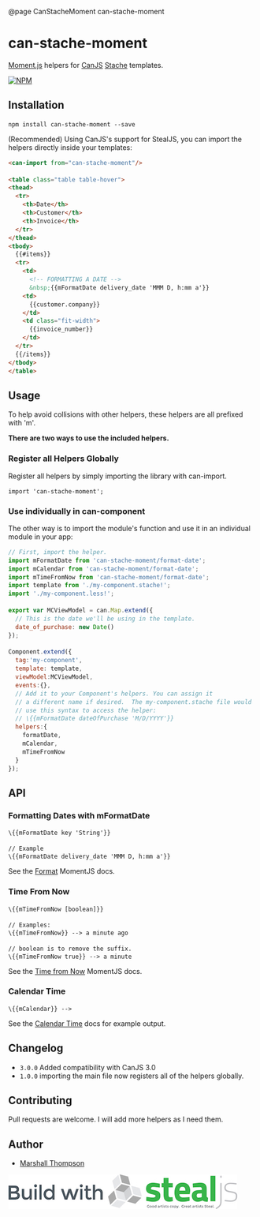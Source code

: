 @page CanStacheMoment can-stache-moment

# can-stache-moment
[Moment.js](http://momentjs.com/) helpers for [CanJS](http://canjs.com/index.html) [Stache](http://canjs.com/docs/can.stache.html) templates.

[![NPM](https://nodei.co/npm/can-stache-moment.png?downloads=true&downloadRank=true&stars=true)](https://nodei.co/npm/can-stache-moment/)

## Installation
```
npm install can-stache-moment --save
```

(Recommended) Using CanJS's support for StealJS, you can import the helpers directly inside your templates:
```html
<can-import from="can-stache-moment"/>

<table class="table table-hover">
<thead>
  <tr>
    <th>Date</th>
    <th>Customer</th>
    <th>Invoice</th>
  </tr>
</thead>
<tbody>
  {{#items}}
  <tr>
    <td>
      <!-- FORMATTING A DATE -->
      &nbsp;{{mFormatDate delivery_date 'MMM D, h:mm a'}}
    <td>
      {{customer.company}}
    </td>
    <td class="fit-width">
      {{invoice_number}}
    </td>
  </tr>
  {{/items}}
</tbody>
</table>
```

## Usage

To help avoid collisions with other helpers, these helpers are all prefixed with 'm'.

**There are two ways to use the included helpers.**

### Register all Helpers Globally
Register all helpers by simply importing the library with can-import.
```
import 'can-stache-moment';
```

### Use individually in can-component
The other way is to import the module's function and use it in an individual module in your app:
```js
// First, import the helper.
import mFormatDate from 'can-stache-moment/format-date';
import mCalendar from 'can-stache-moment/format-date';
import mTimeFromNow from 'can-stache-moment/format-date';
import template from './my-component.stache!';
import './my-component.less!';

export var MCViewModel = can.Map.extend({
  // This is the date we'll be using in the template.
  date_of_purchase: new Date()
});

Component.extend({
  tag:'my-component',
  template: template,
  viewModel:MCViewModel,
  events:{},
  // Add it to your Component's helpers. You can assign it
  // a different name if desired.  The my-component.stache file would
  // use this syntax to access the helper:
  // \{{mFormatDate dateOfPurchase 'M/D/YYYY'}}
  helpers:{
    formatDate,
    mCalendar,
    mTimeFromNow
  }
});
```

## API

### Formatting Dates with mFormatDate

```
\{{mFormatDate key 'String'}}

// Example
\{{mFormatDate delivery_date 'MMM D, h:mm a'}}
```

See the [Format](http://momentjs.com/docs/#/displaying/format/) MomentJS docs.

### Time From Now

```
\{{mTimeFromNow [boolean]}}

// Examples:
\{{mTimeFromNow}} --> a minute ago

// boolean is to remove the suffix.
\{{mTimeFromNow true}} --> a minute
```
See the [Time from Now](http://momentjs.com/docs/#/displaying/fromnow/) MomentJS docs.

### Calendar Time

```
\{{mCalendar}} -->
```

See the [Calendar Time](http://momentjs.com/docs/#/displaying/calendar-time/) docs for example output.

## Changelog

- `3.0.0` Added compatibility with CanJS 3.0
- `1.0.0` importing the main file now registers all of the helpers globally.

## Contributing
Pull requests are welcome.  I will add more helpers as I need them.

## Author

- [Marshall Thompson](https://github.com/marshallswain)

[![Built with StealJS](./dist/build-with-stealjs.jpg)](http://StealJS.com)
